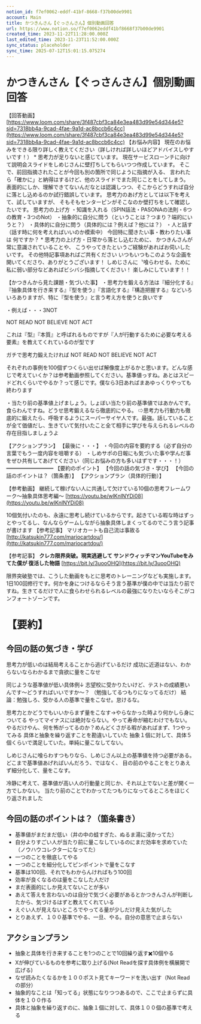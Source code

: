 ```yaml
---
notion_id: f7ef0062-eddf-41bf-8668-f37b00de9901
account: Main
title: かつきんさん【ぐっさんさん】個別動画回答
url: https://www.notion.so/f7ef0062eddf41bf8668f37b00de9901
created_time: 2023-11-22T11:28:00.000Z
last_edited_time: 2023-11-23T11:52:00.000Z
sync_status: placeholder
sync_time: 2025-07-12T15:01:15.075274
---
```

# かつきんさん【ぐっさんさん】個別動画回答

【回答動画】
[https://www.loom.com/share/3f487cbf3ca84e3ea483d99e54d344e5?sid=7318bb4a-9cad-4fae-9a1d-ac8bccb6c4cc](https://www.loom.com/share/3f487cbf3ca84e3ea483d99e54d344e5?sid=7318bb4a-9cad-4fae-9a1d-ac8bccb6c4cc)
【お悩み内容】
現在のお悩みをできる限り詳しく教えてください（詳しければ詳しいほどアドバイスしやすいです！）
*
思考力が足りないと感じています。
現在サービスローンチに向けて説明会スライドをしめじさんに壁打ちしてもらいつつ作成しています。
そこで、前回指摘されたことが今回も別の箇所で同じように指摘が入る、
言われたら「確かに」と納得はするけど、他のスライドでまた同じことをしてしまう。
表面的にしか、理解できてないんだなとは認識しつつ、そこからどうすれば自分に落とし込めるのか試行錯誤しています。
思考力のあげ方としては以下を考えて、試していますが、
そもそもセンターピンがそこなのか壁打ちをして確認したいです。
思考力の上げ方
・知識を入れる（SPIN話法・PASONAの法則・6つの教育・3つのNot）
・抽象的に自分に問う（ということは？つまり？端的にいうと？）
・具体的に自分に問う（具体的には？例えば？他には？）
・人と話す（話す時に何を考えればいいのか模索中）
今回特に聞きたい事・教わりたい事は
何ですか？
*
思考力の上げ方・日常から落とし込むために、
かつきんさんが常に意識されていることや、
こうやってきたというご経験があればお伺いしたいです。
その他特記事項あればご共有ください
いつもいつもこのような企画を開いてくださり、ありがとうございます！
しめじさんに〝喰らわせる〟ために私に弱い部分などあればビシバシ指摘してください！
楽しみにしています！！

【かつきんから見た課題・気づいた事】
・思考力を鍛える方法は『細分化する』『抽象具体を行き来する』『型を使う』『言語化する』『構造把握する』などいろいろありますが、特に『型を使う』と言う考え方を使うと良いです

・例えば・・・3NOT

 NOT READ
 NOT BELIEVE 
NOT ACT

これは『型』『本質』と呼ばれるものですが『人が行動するために必要な考える要素』を教えてくれているのが型です

ガチで思考力鍛えたければ
NOT READ
 NOT BELIEVE 
NOT ACT

それぞれの事例を100個ずつくらい出せば解像度上がるかと思います。どんな感じで考えていくか？は参考動画参照してください。基準値っすね。あとはスピードどれくらいでやるか？って感じです。僕なら3日あればまあゆっくりやっても終わります

・当たり前の基準値上げましょう。しょぼい当たり前の基準値ではあかんです。食らわんですね。どうせ思考鍛えるなら徹底的にやる。
⇨思考力も行動力も徹底的に鍛えたら、呼吸するようにスーパーサイヤ人です。最強。話していることが全て価値だし、生きていて気付いたこと全て相手に学びを与えられるレベルの存在目指しましょうよ


【アクションプラン】
【最後に・・・】
・今回の内容を要約する（必ず自分の言葉でもう一度内容を咀嚼する）
・しめサポの日報にも気づいた事や学んだ事をぜひ共有してあげてください（同じお悩みの方も多いはずです・・・！）
━━━━━━━━━
【要約のポイント】
【今回の話の気づき・学び】
【今回の話のポイントは？（箇条書）】
【アクションプラン（具体的行動）】


【参考動画】
継続して稼げない人に共通して欠けている10個の思考フレームワーク〜抽象具体思考編〜
[https://youtu.be/wlKnlNYDi08](https://youtu.be/wlKnlNYDi08)

10個気付いたのも、永遠に思考し続けているからです。起きている暇な時はずっとやってるし、なんならゲームしながら抽象具体しまくってるのでこう言う記事が書けます
【参考記事】
マリオカートも自己流は事故る
[http://katsukin777.com/mariocartdou/](http://katsukin777.com/mariocartdou/)

【参考記事】
**クレカ限界突破。現実逃避して サンドウィッチマンYouTubeをみてた僕が 復活した物語**
[https://bit.ly/3uooOHQ](https://bit.ly/3uooOHQ)

限界突破塾では、こうした動画をもとに思考のトレーニングなども実施します。1日100回修行です。何かを身につけるならそう言う基準が僕の中では当たり前ですね。生きてるだけで人に食らわせられるレベルの最強になりたいならそこがコンフォートゾーンです。
  # 【要約】
  ## 今回の話の気づき・学び
  思考力が低いのは結局考えることから逃げているだけ
成功に近道はない、わからないならわかるまで貪欲に量をこなせ


同じような基準値が低い具体例↓
志望校に受かりたいけど、テストの成績悪いんです〜どうすればいいですか〜？
（勉強してるつもりになってるだけ）
結論：勉強しろ、受かる人の基準で量をこなせ。怠けるな。


思考力とかどうでもいいからまず量をこなす→やらなかった時より何かしら身についてる
やってマイナスには絶対ならない。やって寿命が縮むわけでもない。
やるだけやん、何を怖がってるのか？めんどくさがる暇があればまず、1つやってみる
具体と抽象を繰り返すことを勘違いしていた
抽象１個に対して、具体５個くらいで満足していた。単純に量こなしてない。

しめじさんに喰らわすつもりなら、しめじさん以上の基準値を持つ必要がある。
どこまで基準値あげればいんだろう、ではなく、
目の前のやることをとりあえず細分化して、量をこなす。

冷静に考えて、基準値が高い人の行動量と同じか、それ以上でないと差が開く一方でしかない。
当たり前のことでわかってたつもりになってるところをほじくり返されました
  ## 今回の話のポイントは？（箇条書き）
  - 基準値がまだまだ低い（井の中の蛙すぎた、ぬるま湯に浸かってた）
  - 自分よりすごい人が当たり前に量こなしているのにまだ効率を求めていた（ノウハウコレクターになってた）
  - 一つのことを徹底してやる
  - 一つのことを細分化してピンポイントで量をこなす
  - 基準は100回、それでもわからんければもう100回
  - 効率が良くなるのは量をこなした人だけ
  - まだ表面的にしか見えてないことが多い
  - あえて答えを言わないのは自分で気づく必要があるとかつきんさんが判断したから、気づけるはずと教えてくれている
  - えぐい人が見えないところでやってる量が少しだけ見えた気がした
  - とりあえず、１００基準でやる、一旦、やる。自分の意思で止まらない
  ## アクションプラン
  - 抽象と具体を行き来することを1つのことで10回繰り返す✖️10個やる
  - Xが伸びているものを参考に取り上げる(Not Readを探す具体例を横展開で広げる)
  - なぜ読みたくなるかを１００ポスト見てキーワードを洗い出す（Not Readの部分）
  - 抽象的なことは「知ってる」状態になりつつあるので、ここで止まらずに具体を１００作る
  - 具体と抽象を繰り返すのに、抽象１個に対して、具体１００個の基準で考える